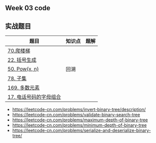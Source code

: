 ## Week 03 code

## 实战题目

| 题目                                                         | 知识点 | 题解 |
| ------------------------------------------------------------ | ------ | ---- |
| [70.爬楼梯](https://leetcode-cn.com/problems/climbing-stairs/) |        |      |
| [22. 括号生成](https://leetcode-cn.com/problems/generate-parentheses/) |        |      |
| [50. Pow(x, n)](https://leetcode-cn.com/problems/powx-n/)    | 回溯   |      |
| [78. 子集](https://leetcode-cn.com/problems/subsets/)        |        |      |
| [169. 多数元素](https://leetcode-cn.com/problems/majority-element/) |        |      |
| [17. 电话号码的字母组合](https://leetcode-cn.com/problems/letter-combinations-of-a-phone-number/) |        |      |



- https://leetcode-cn.com/problems/invert-binary-tree/description/
- https://leetcode-cn.com/problems/validate-binary-search-tree
- https://leetcode-cn.com/problems/maximum-depth-of-binary-tree
- https://leetcode-cn.com/problems/minimum-depth-of-binary-tree
- https://leetcode-cn.com/problems/serialize-and-deserialize-binary-tree/

